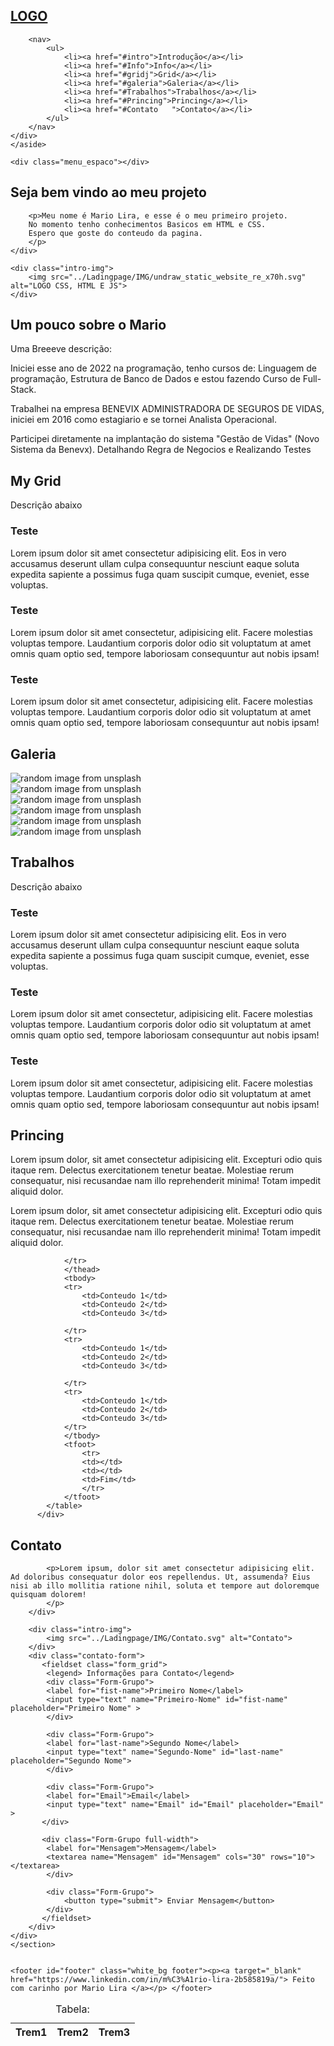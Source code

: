 <!DOCTYPE html>
<html lang="pt-BR">
<head>
    <meta charset="UTF-8">
    <meta name ="viewport"
    content="width=device-width,initial-scale=1.0">
    <title>LANDING PAGE</title>
   <link rel="stylesheet" href='CSS/aula01.style.css'>
   <link rel="stylesheet" href="CSS/elementos.style.css">
   <link rel="stylesheet" href="CSS/classes01.style.css">
   <link rel="preconnect" href="https://fonts.googleapis.com">
   <link rel="preconnect" href="https://fonts.gstatic.com" crossorigin>
   <link href="https://fonts.googleapis.com/css2?family=Montserrat:ital,wght@1,800&family=Open+Sans:ital,wght@0,400;0,700;1,400&display=swap" rel="stylesheet">
    <!-- AQUI CONSIGO PUXAR INFORMAÇÃO DO GOOGLE USANDO O GOOGLE FONTS -->
</head>
<body class="main-bg">
    <aside class="menu white_bg">
        <div class="main_content menu-content">
        <h1>
            <a href="#">LOGO</a>
        </h1>

        <nav>
            <ul>
                <li><a href="#intro">Introdução</a></li>
                <li><a href="#Info">Info</a></li>
                <li><a href="#gridj">Grid</a></li>
                <li><a href="#galeria">Galeria</a></li>
                <li><a href="#Trabalhos">Trabalhos</a></li>
                <li><a href="#Princing">Princing</a></li>
                <li><a href="#Contato   ">Contato</a></li>
            </ul>
        </nav>
    </div>
    </aside>

    <div class="menu_espaco"></div>
<section id="intro" class="intro main-bg section">
<div class="main_content intro-contet" >
    <div class="intro-text-content">    
     <h2>
        Seja bem vindo ao meu projeto
     </h2>
    
        <p>Meu nome é Mario Lira, e esse é o meu primeiro projeto.
        No momento tenho conhecimentos Basicos em HTML e CSS.
        Espero que goste do conteudo da pagina.
        </p>
    </div> 

    <div class="intro-img">
        <img src="../Ladingpage/IMG/undraw_static_website_re_x70h.svg" alt="LOGO CSS, HTML E JS">
    </div>
</div>
</section>

<section id="Info" class="white_bg section">
    <div class="main-content top3-content">
      <h2>Um pouco sobre o Mario</h2>
      <p>Uma Breeeve descrição:</p>
      <p>Iniciei esse ano de 2022 na programação, tenho cursos de: Linguagem de programação, Estrutura de Banco de Dados e estou fazendo Curso de Full-Stack.</p>
      <p>Trabalhei na empresa BENEVIX ADMINISTRADORA DE SEGUROS DE VIDAS, iniciei em 2016 como estagiario e se tornei Analista Operacional.
      <p>Participei diretamente na implantação do sistema "Gestão de Vidas" (Novo Sistema da Benevx). Detalhando Regra de Negocios e Realizando Testes</p>
    </div>
</section>

<section id="gridj" class="grid-one main-bg section">
    <div class="grid-one-content">
        <h2 class="grid-main-heading">My Grid</h2>
        <p class="grid-description">Descrição abaixo</p>
        <div class="grid">
            <article>
                <h3>Teste</h3> 
                <p>Lorem ipsum dolor sit amet consectetur adipisicing elit. Eos in vero accusamus deserunt ullam culpa consequuntur nesciunt eaque soluta expedita sapiente a possimus fuga quam suscipit cumque, eveniet, esse voluptas.</p>
            </article>
            <article>
                <h3>Teste</h3>
                <p>Lorem ipsum dolor sit amet consectetur, adipisicing elit. Facere molestias voluptas tempore. Laudantium corporis dolor odio sit voluptatum at amet omnis quam optio sed, tempore laboriosam consequuntur aut nobis ipsam!</p>
            </article>    
            <article>
                <h3>Teste</h3>
                <p>Lorem ipsum dolor sit amet consectetur, adipisicing elit. Facere molestias voluptas tempore. Laudantium corporis dolor odio sit voluptatum at amet omnis quam optio sed, tempore laboriosam consequuntur aut nobis ipsam!</p>
            </article>    
        </div>
    </div>
</section>
<section id="galeria" class="grid-one white_bg section">
    <div class="grid-one-content">
        <h2 class="grid-main-heading">Galeria</h2>
        <div class="grid">
            <div class="galeria-img">
                <img src="https://source.unsplash.com/random/360x360?m" alt="random image from unsplash" />
            </div>   
            <div class="galeria-img">
                <img src="https://source.unsplash.com/random/360x360?n" alt="random image from unsplash" />
            </div> 
            <div class="galeria-img">
                <img src="https://source.unsplash.com/random/360x360?o" alt="random image from unsplash" />
            </div>
            <div class="galeria-img">
                <img src="https://source.unsplash.com/random/360x360?p" alt="random image from unsplash" />
            </div>
            <div class="galeria-img">
                <img src="https://source.unsplash.com/random/360x360?q" alt="random image from unsplash" />
            </div>
            <div class="galeria-img">
                <img src="https://source.unsplash.com/random/360x360?r" alt="random image from unsplash" />
            </div>
        </div>    
    </div>
</section>
<section id="Trabalhos" class="grid-one main-bg section">
    <div class="grid-one-content">
        <h2 class="grid-main-heading">Trabalhos</h2>
        <p class="grid-description">Descrição abaixo</p>
        <div class="grid">
            <article>
                <h3>Teste</h3> 
                <p>Lorem ipsum dolor sit amet consectetur adipisicing elit. Eos in vero accusamus deserunt ullam culpa consequuntur nesciunt eaque soluta expedita sapiente a possimus fuga quam suscipit cumque, eveniet, esse voluptas.</p>
                </article>
                <article>
                <h3>Teste</h3>
                <p>Lorem ipsum dolor sit amet consectetur, adipisicing elit. Facere molestias voluptas tempore. Laudantium corporis dolor odio sit voluptatum at amet omnis quam optio sed, tempore laboriosam consequuntur aut nobis ipsam!</p>
                </article>    
                <article>
                <h3>Teste</h3>
                <p>Lorem ipsum dolor sit amet consectetur, adipisicing elit. Facere molestias voluptas tempore. Laudantium corporis dolor odio sit voluptatum at amet omnis quam optio sed, tempore laboriosam consequuntur aut nobis ipsam!</p>
            </article>    
        </div>
    </div>
</section>

<section id="Princing" class="white_bg section">
   <div class="main-content top3-content">
      <h2>Princing</h2>
        <p>Lorem ipsum dolor, sit amet consectetur adipisicing elit. 
        Excepturi odio quis itaque rem. Delectus exercitationem tenetur beatae. Molestiae rerum consequatur, nisi recusandae nam illo reprehenderit minima! Totam impedit aliquid dolor.
        </p>
        <p>Lorem ipsum dolor, sit amet consectetur adipisicing elit. 
            Excepturi odio quis itaque rem. Delectus exercitationem tenetur beatae. Molestiae rerum consequatur, nisi recusandae nam illo reprehenderit minima! Totam impedit aliquid dolor.
        </p>
          <div class="tabela_resposta">
            <table>
            <caption>Tabela:</caption>
                <thead>
                <tr>
                    <th>Trem1</th>
                    <th>Trem2</th>
                    <th>Trem3</th>
                 
                </tr>
                </thead>
                <tbody>
                <tr>
                    <td>Conteudo 1</td>
                    <td>Conteudo 2</td>
                    <td>Conteudo 3</td>     
                                     
                </tr>
                <tr>
                    <td>Conteudo 1</td>
                    <td>Conteudo 2</td>
                    <td>Conteudo 3</td>     
                                   
                </tr>
                <tr>
                    <td>Conteudo 1</td>
                    <td>Conteudo 2</td>
                    <td>Conteudo 3</td>            
                </tr>
                </tbody>
                <tfoot>
                    <tr>
                    <td></td>
                    <td></td>
                    <td>Fim</td>
                    </tr>
                </tfoot>
            </table>
          </div>    
   </div>
</section>


<section id="Contato" class="intro main-bg section">
    <div class="main_content intro-contet" >
        <div class="intro-text-content">    
         <h2>
            Contato
         </h2>
        
            <p>Lorem ipsum, dolor sit amet consectetur adipisicing elit. Ad doloribus consequatur dolor eos repellendus. Ut, assumenda? Eius nisi ab illo mollitia ratione nihil, soluta et tempore aut doloremque quisquam dolorem!
            </p>
        </div> 
    
        <div class="intro-img">
            <img src="../Ladingpage/IMG/Contato.svg" alt="Contato">
        </div>
        <div class="contato-form">
           <fieldset class="form_grid">
            <legend> Informações para Contato</legend>
            <div class="Form-Grupo">
            <label for="fist-name">Primeiro Nome</label>
            <input type="text" name="Primeiro-Nome" id="fist-name" placeholder="Primeiro Nome" >
            </div>

            <div class="Form-Grupo">
            <label for="last-name">Segundo Nome</label>
            <input type="text" name="Segundo-Nome" id="last-name"  placeholder="Segundo Nome">   
            </div>

            <div class="Form-Grupo">
            <label for="Email">Email</label>
            <input type="text" name="Email" id="Email" placeholder="Email" >   
           </div>

           <div class="Form-Grupo full-width">
            <label for="Mensagem">Mensagem</label>
            <textarea name="Mensagem" id="Mensagem" cols="30" rows="10"></textarea>
            </div>

            <div class="Form-Grupo">
                <button type="submit"> Enviar Mensagem</button>
            </div>
           </fieldset>
        </div>
    </div>
    </section>
    

    <footer id="footer" class="white_bg footer"><p><a target="_blank" href="https://www.linkedin.com/in/m%C3%A1rio-lira-2b585819a/"> Feito com carinho por Mario Lira </a></p> </footer>
</body>

</html>
